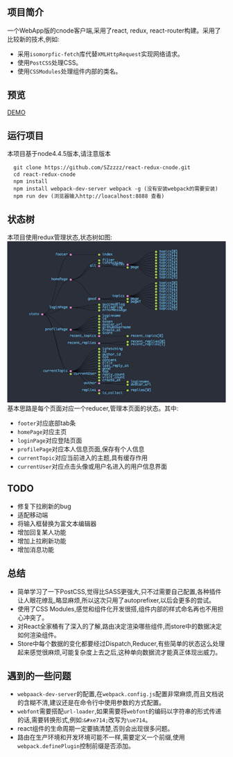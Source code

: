 ## 项目简介
一个WebApp版的cnode客户端,采用了react, redux, react-router构建。采用了比较新的技术,例如:
- 采用`isomorpfic-fetch`库代替`XMLHttpRequest`实现网络请求。
- 使用`PostCSS`处理CSS。
- 使用`CSSModules`处理组件内部的类名。

## 预览
[DEMO](https://szzzzz.github.io/demo/cnode/)

## 运行项目
本项目基于node4.4.5版本,请注意版本
```
  git clone https://github.com/SZzzzz/react-redux-cnode.git
  cd react-redux-cnode
  npm install 
  npm install webpack-dev-server webpack -g (没有安装webpack的需要安装)
  npm run dev (浏览器输入http://loacalhost:8888 查看)
```

## 状态树
本项目使用redux管理状态,状态树如图:
![截图](https://raw.githubusercontent.com/SZzzzz/react-redux-cnode/master/src/images/status_tree.png)
基本思路是每个页面对应一个reducer,管理本页面的状态。其中:
- `footer`对应底部tab条
- `homePage`对应主页
- `loginPage`对应登陆页面
- `profilePage`对应本人信息页面,保存有个人信息
- `currentTopic`对应当前进入的主题,具有缓存作用
- `currentUser`对应点击头像或用户名进入的用户信息界面

## TODO
- 修复下拉刷新的bug
- 适配移动端
- 将输入框替换为富文本编辑器
- 增加回复某人功能
- 增加上拉刷新功能
- 增加消息功能

## 总结
- 简单学习了一下PostCSS,觉得比SASS更强大,只不过需要自己配置,各种插件让人眼花缭乱,略显麻烦,所以这次只用了autoprefixer,以后会更多的尝试。
- 使用了CSS Modules,感觉和组件化开发很搭,组件内部的样式命名再也不用担心冲突了。
- 对React全家桶有了深入的了解,路由决定渲染哪些组件,而store中的数据决定如何渲染组件。
- Store中每个数据的变化都要经过Dispatch,Reducer,有些简单的状态这么处理起来感觉很麻烦,可能复杂度上去之后,这种单向数据流才能真正体现出威力。

## 遇到的一些问题
- `webpaack-dev-server`的配置,在`webpack.config.js`配置非常麻烦,而且文档说的含糊不清,建议还是在命令行中使用参数的方式配置。
- `webfont`需要搭配`url-loader`,如果需要将`webfont`的编码以字符串的形式传递的话,需要转换形式,例如:`&#xe714;`改写为`\ue714`。
- react组件的生命周期一定要搞清楚,否则会出现很多问题。
- 路由在生产环境和开发环境可能不一样,需要定义一个前缀,使用`webpack.definePlugin`控制前缀是否添加。